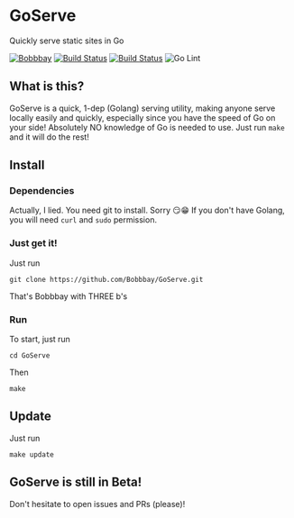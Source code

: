 # GoServe
Quickly serve static sites in Go

[![Bobbbay](https://circleci.com/gh/Bobbbay/GoServe.svg?style=svg)](https://app.circleci.com/github/Bobbbay/GoServe/pipelines)
[![Build Status](https://travis-ci.org/Bobbbay/GoServe.svg?branch=master)](https://travis-ci.org/Bobbbay/GoServe)
[![Build Status](https://app.bitrise.io/app/b0999db5cd64218a/status.svg?token=3krVYrcb8WhnTUEsSOAB8Q)](https://app.bitrise.io/app/b0999db5cd64218a)
![Go Lint](https://github.com/Bobbbay/GoServe/workflows/Go%20Lint/badge.svg)

## What is this?
GoServe is a quick, 1-dep (Golang) serving utility, making anyone serve locally easily and quickly, especially since you have the speed of Go on your side!
Absolutely NO knowledge of Go is needed to use. Just run `make` and it will do the rest!

## Install
### Dependencies
Actually, I lied. You need git to install. Sorry :smirk::grin:
If you don't have Golang, you will need `curl` and `sudo` permission. 

### Just get it!
Just run 
```
git clone https://github.com/Bobbbay/GoServe.git
```
That's Bobbbay with THREE b's

### Run
To start, just run 
```
cd GoServe
```
Then
```
make
```

## Update
Just run 
```
make update
```

## GoServe is still in Beta!
Don't hesitate to open issues and PRs (please)!
